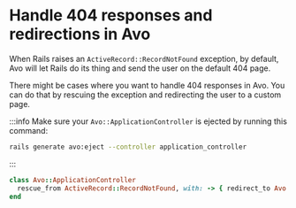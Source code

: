 # Handle 404 responses and redirections in Avo

When Rails raises an `ActiveRecord::RecordNotFound` exception, by default, Avo will let Rails do its thing and send the user on the default 404 page.

There might be cases where you want to handle 404 responses in Avo. You can do that by rescuing the exception and redirecting the user to a custom page.

:::info
Make sure your `Avo::ApplicationController` is ejected by running this command:

```bash
rails generate avo:eject --controller application_controller
```
:::

```ruby
class Avo::ApplicationController
  rescue_from ActiveRecord::RecordNotFound, with: -> { redirect_to Avo.configuration.root_path, notice: t("avo.no_item_found") }
end
```
